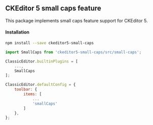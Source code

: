## CKEditor 5 small caps feature ##

This package implements small caps feature support for CKEditor 5.

#### Installation ####

```bash
npm install --save ckeditor5-small-caps
```

```javascript
import SmallCaps from 'ckeditor5-small-caps/src/small-caps';

ClassicEditor.builtinPlugins = [
	...,
	SmallCaps
];

ClassicEditor.defaultConfig = {
	toolbar: {
		items: [
            ...
			'smallCaps'
		]
    },
};
```